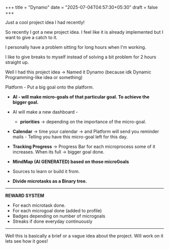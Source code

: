 +++
title = "Dynamo"
date = "2025-07-04T04:57:30+05:30"
draft = false
+++

Just a cool project idea I had recently!
<!--more-->

So recently I got a new project idea.
I feel like it is already implemented but I want to give a catch to it.

I personally have a problem sitting for long hours when I'm working.

I like to give breaks to myself instead of solving a bit problem for 2 hours straight up.

Well I had this project idea -> Named it Dynamo (because idk Dynamic Programming-like idea or something)

Platform - Put a big goal onto the platform.

- **AI - will make micro-goals of that particular goal. To achieve the bigger goal.**

- AI will make a new dashboard -
	 - **priorities** -> depending on the importance of the micro-goal.


- **Calendar** -> time your calendar ->  and Platform will send you reminder mails - Telling you have this micro-goal left for this day.

- **Tracking Progress** -> Progress Bar for each microprocess some of it increases. 
When its full -> bigger goal done.


- **MindMap (AI GENERATED) based on those microGoals** 

- Sources to learn or build it from.

 - **Divide microtasks as a Binary tree.**


-------------


**REWARD SYSTEM** 

- For each microtask done.
- For each microgoal done (added to profile)
- Badges depending on number of microgoals
- Streaks if done everyday continuously

----

Well this is basically a brief or a vague idea about the project. Will work on it lets see how it goes!